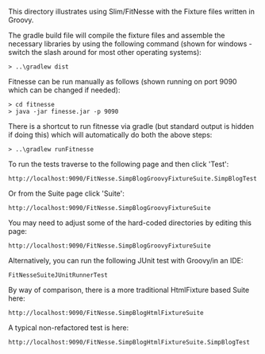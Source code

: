 This directory illustrates using Slim/FitNesse with the Fixture files written in Groovy.

The gradle build file will compile the fixture files and assemble the necessary libraries by using the
following command (shown for windows - switch the slash around for most other operating systems):

    > ..\gradlew dist

Fitnesse can be run manually as follows (shown running on port 9090 which can be changed if needed):

    > cd fitnesse
    > java -jar finesse.jar -p 9090

There is a shortcut to run fitnesse via gradle (but standard output is hidden if doing this)
which will automatically do both the above steps:

    > ..\gradlew runFitnesse

To run the tests traverse to the following page and then click 'Test':

    http://localhost:9090/FitNesse.SimpBlogGroovyFixtureSuite.SimpBlogTest

Or from the Suite page click 'Suite':

    http://localhost:9090/FitNesse.SimpBlogGroovyFixtureSuite

You may need to adjust some of the hard-coded directories by editing this page:

    http://localhost:9090/FitNesse.SimpBlogGroovyFixtureSuite

Alternatively, you can run the following JUnit test with Groovy/in an IDE:

    FitNesseSuiteJUnitRunnerTest

By way of comparison, there is a more traditional HtmlFixture based Suite here:

    http://localhost:9090/FitNesse.SimpBlogHtmlFixtureSuite

A typical non-refactored test is here:

    http://localhost:9090/FitNesse.SimpBlogHtmlFixtureSuite.SimpBlogTest
